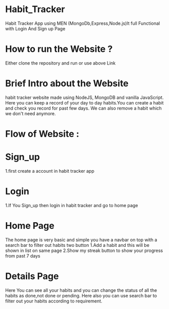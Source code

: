# Habit_Tracker
Habit Tracker App using MEN (MongoDb,Express,Node.js)It full Functional with Login And Sign up Page



# How to run the Website ?
Either clone the repository and run or use above Link

# Brief Intro about the Website
habit tracker website made using NodeJS, MongoDB and vanilla JavaScript.
Here you can keep a record of your day to day habits.You can create a habit and check you record for past few days.
We can also remove a habit which we don't need anymore.

# Flow of Website :

# Sign_up
1.first create a account in habit tracker app

# Login 
1.If You Sign_up then login in habit tracker and go to home page

# Home Page
The home page is very basic and simple you have a navbar on top with a search bar to filter out habits two button
1.Add a habit and this will be shown in list on same page
2.Show my streak button to show your progress from past 7 days

# Details Page
Here You can see all your habits and you can change the status of all the habits as done,not done or pending. Here also you can use search bar to filter out your habits according to requirement.
